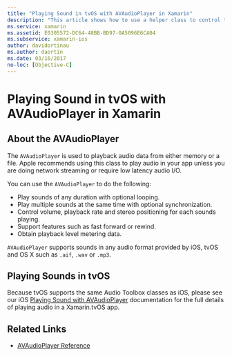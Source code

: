```yaml
---
title: "Playing Sound in tvOS with AVAudioPlayer in Xamarin"
description: "This article shows how to use a helper class to control the playback of sound using an AVAudioPlayer in a Xamarin.iOS application."
ms.service: xamarin
ms.assetid: E0305572-DC64-48BB-BD97-0A5096E6CA04
ms.subservice: xamarin-ios
author: davidortinau
ms.author: daortin
ms.date: 03/16/2017
no-loc: [Objective-C]
---
```


# Playing Sound in tvOS with AVAudioPlayer in Xamarin

## About the AVAudioPlayer

The `AVAudioPlayer` is used to playback audio data from either memory or a file. Apple recommends using this class to play audio in your app unless you are doing network streaming or require low latency audio I/O.

You can use the `AVAudioPlayer` to do the following:

- Play sounds of any duration with optional looping.
- Play multiple sounds at the same time with optional synchronization.
- Control volume, playback rate and stereo positioning for each sounds playing.
- Support features such as fast forward or rewind.
- Obtain playback level metering data.

`AVAudioPlayer` supports sounds in any audio format provided by iOS, tvOS and OS X such as `.aif`, `.wav` or `.mp3`.

## Playing Sounds in tvOS

Because tvOS supports the same Audio Toolbox classes as iOS, please see our iOS [Playing Sound with AVAudioPlayer](https://github.com/xamarin/recipes/tree/master/Recipes/ios/media/sound/avaudioplayer) documentation for the full details of playing audio in a Xamarin.tvOS app.

## Related Links

- [AVAudioPlayer Reference](https://developer.apple.com/library/ios/documentation/AVFoundation/Reference/AVAudioPlayerClassReference/)
